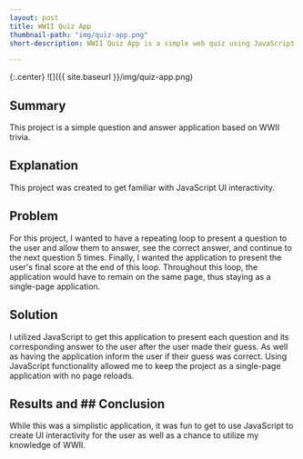 ```yaml
---
layout: post
title: WWII Quiz App
thumbnail-path: "img/quiz-app.png"
short-description: WWII Quiz App is a simple web quiz using JavaScript.

---
```


{:.center}
![]({{ site.baseurl }}/img/quiz-app.png)

## Summary

This project is a simple question and answer application based on WWII trivia.

## Explanation

This project was created to get familiar with JavaScript UI interactivity.

## Problem

For this project, I wanted to have a repeating loop to present a question to the user and allow them to answer, see the correct answer, and continue to the next question 5 times. Finally, I wanted the application to present the user's final score at the end of this loop. Throughout this loop, the application would have to remain on the same page, thus staying as a single-page application.

## Solution

I utilized JavaScript to get this application to present each question and its corresponding answer to the user after the user made their guess. As well as having the application inform the user if their guess was correct. Using JavaScript functionality allowed me to keep the project as a single-page application with no page reloads.

## Results and ## Conclusion

While this was a simplistic application, it was fun to get to use JavaScript to create UI interactivity for the user as well as a chance to utilize my knowledge of WWII.
